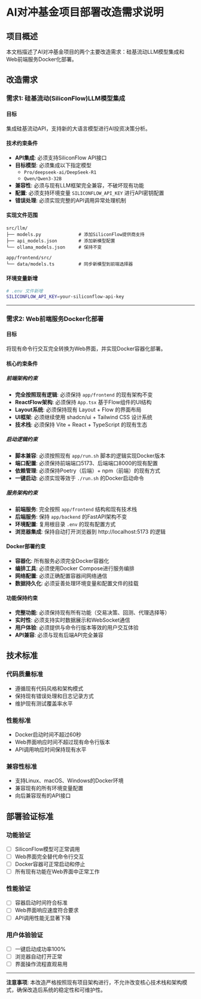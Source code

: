 # AI对冲基金项目部署改造需求说明

## 项目概述
本文档描述了AI对冲基金项目的两个主要改造需求：硅基流动LLM模型集成和Web前端服务Docker化部署。

## 改造需求

### 需求1: 硅基流动(SiliconFlow)LLM模型集成

#### 目标
集成硅基流动API，支持新的大语言模型进行AI投资决策分析。

#### 技术约束条件
- **API集成**: 必须支持SiliconFlow API接口
- **目标模型**: 必须集成以下指定模型
  - `Pro/deepseek-ai/DeepSeek-R1`
  - `Qwen/Qwen3-32B`
- **兼容性**: 必须与现有LLM框架完全兼容，不破坏现有功能
- **配置**: 必须支持环境变量 `SILICONFLOW_API_KEY` 进行API密钥配置
- **错误处理**: 必须实现完整的API调用异常处理机制

#### 实现文件范围
```
src/llm/
├── models.py              # 添加SiliconFlow提供商支持
├── api_models.json        # 添加新模型配置
└── ollama_models.json     # 保持不变

app/frontend/src/
└── data/models.ts         # 同步新模型到前端选择器
```

#### 环境变量新增
```bash
# .env 文件新增
SILICONFLOW_API_KEY=your-siliconflow-api-key
```

---

### 需求2: Web前端服务Docker化部署

#### 目标
将现有命令行交互完全转换为Web界面，并实现Docker容器化部署。

#### 核心约束条件

##### 前端架构约束
- **完全按照现有逻辑**: 必须保持 `app/frontend` 的现有架构不变
- **ReactFlow架构**: 必须保持 `App.tsx` 基于Flow组件的UI结构
- **Layout系统**: 必须保持现有 Layout + Flow 的界面布局
- **UI框架**: 必须继续使用 shadcn/ui + Tailwind CSS 设计系统
- **技术栈**: 必须保持 Vite + React + TypeScript 的现有生态

##### 启动逻辑约束
- **脚本兼容**: 必须按照现有 `app/run.sh` 脚本的逻辑实现Docker版本
- **端口配置**: 必须保持前端端口5173、后端端口8000的现有配置
- **依赖管理**: 必须保持Poetry（后端）+ npm（前端）的现有方式
- **一键启动**: 必须实现等效于 `./run.sh` 的Docker启动命令

##### 服务架构约束
- **前端服务**: 完全按照 `app/frontend` 结构和现有技术栈
- **后端服务**: 保持 `app/backend` 的FastAPI架构不变  
- **环境配置**: 复用根目录 `.env` 的现有配置方式
- **浏览器集成**: 保持自动打开浏览器到 http://localhost:5173 的逻辑

#### Docker部署约束
- **容器化**: 所有服务必须完全Docker容器化
- **编排工具**: 必须使用Docker Compose进行服务编排
- **网络配置**: 必须正确配置容器间网络通信
- **数据持久化**: 必须妥善处理环境变量和配置文件的挂载

#### 功能保持约束
- **完整功能**: 必须保持现有所有功能（交易决策、回测、代理选择等）
- **实时性**: 必须支持实时数据展示和WebSocket通信
- **用户体验**: 必须提供与命令行版本等效的用户交互体验
- **API兼容**: 必须与现有后端API完全兼容

## 技术标准

### 代码质量标准
- 遵循现有代码风格和架构模式
- 保持现有错误处理和日志记录方式
- 维护现有测试覆盖率水平

### 性能标准
- Docker启动时间不超过60秒
- Web界面响应时间不超过现有命令行版本
- API调用响应时间保持现有水平

### 兼容性标准
- 支持Linux、macOS、Windows的Docker环境
- 兼容现有的所有环境变量配置
- 向后兼容现有的API接口

## 部署验证标准

### 功能验证
- [ ] SiliconFlow模型可正常调用
- [ ] Web界面完全替代命令行交互
- [ ] Docker容器可正常启动和停止
- [ ] 所有现有功能在Web界面中正常工作

### 性能验证  
- [ ] 容器启动时间符合标准
- [ ] Web界面响应速度符合要求
- [ ] API调用性能无显著下降

### 用户体验验证
- [ ] 一键启动成功率100%
- [ ] 浏览器自动打开正常
- [ ] 界面操作流程直观易用

---

**注意事项**: 本改造严格按照现有项目架构进行，不允许改变核心技术栈和架构模式，确保改造后系统的稳定性和可维护性。 